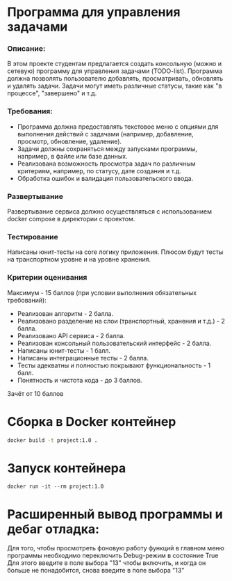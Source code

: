 # Программа для управления задачами

### Описание: 
В этом проекте студентам предлагается создать консольную (можно и сетевую) программу для управления задачами (TODO-list). Программа должна позволять пользователю добавлять, просматривать, обновлять и удалять задачи. Задачи могут иметь различные статусы, такие как "в процессе", "завершено" и т.д.

### Требования:
- Программа должна предоставлять текстовое меню с опциями для выполнения действий с задачами (например, добавление, просмотр, обновление, удаление).
- Задачи должны сохраняться между запусками программы, например, в файле или базе данных.
- Реализована возможность просмотра задач по различным критериям, например, по статусу, дате создания и т.д.
- Обработка ошибок и валидация пользовательского ввода.

### Развертывание
Развертывание сервиса должно осуществляться с использованием docker compose в директории с проектом.

### Тестирование
Написаны юнит-тесты на core логику приложения. Плюсом будут тесты на транспортном уровне и на уровне хранения.

### Критерии оценивания
Максимум - 15 баллов (при условии выполнения обязательных требований):

- Реализован алгоритм - 2 балла.
- Реализовано разделение на слои (транспортный, хранения и т.д.) - 2 балла.
- Реализовано API сервиса - 2 балла.
- Реализован консольный пользовательский интерфейс - 2 балла.
- Написаны юнит-тесты - 1 балл.
- Написаны интеграционные тесты - 2 балла.
- Тесты адекватны и полностью покрывают функциональность - 1 балл.
- Понятность и чистота кода - до 3 баллов.

Зачёт от 10 баллов

# Сборка в Docker контейнер

```bash
docker build -t project:1.0 .
```

# Запуск контейнера

```
docker run -it --rm project:1.0
```

# Расширенный вывод программы и дебаг отладка:
Для того, чтобы просмотреть фоновую работу функций в главном меню программы необходимо переключить Debug-режим в состояние True
Для этого введите в поле выбора "13" чтобы включить, и когда он больше не понадобится, снова введите в поле выбора "13"
